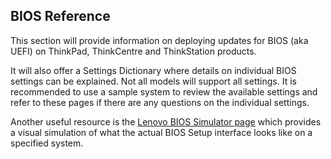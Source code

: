 ## BIOS Reference   <!-- {docsify-ignore} -->

This section will provide information on deploying updates for BIOS (aka UEFI) on ThinkPad, ThinkCentre and ThinkStation products.  

It will also offer a Settings Dictionary where details on individual BIOS settings can be explained.  Not all models will support all settings.  It is recommended to use a sample system to review the available settings and refer to these pages if there are any questions on the individual settings.

Another useful resource is the [Lenovo BIOS Simulator page](https://download.lenovo.com/bsco/index.html#/) which provides a visual simulation of what the actual BIOS Setup interface looks like on a specified system.